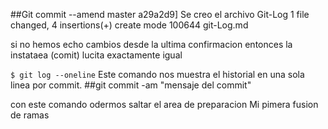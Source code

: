 ##Git commit --amend
master a29a2d9] Se creo el archivo Git-Log
 1 file changed, 4 insertions(+)
 create mode 100644 git-Log.md

 si no hemos echo cambios desde la ultima confirmacion entonces la instataea (comit) lucita exactamente igual

 `$ git log --oneline`
Este comando nos muestra el historial en una sola linea por commit.
 ##git commit -am "mensaje del commit"

 con este comando odermos saltar el area de preparacion
Mi pimera fusion de ramas
